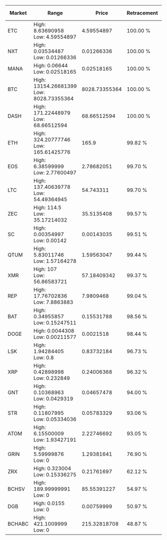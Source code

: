 | Market | Range | Price| Retracement | Doubles to 50% |
| --- | --- | --- | --- | --- |
| ETC | High: 8.63690958<br />Low: 4.59554897 | 4.59554897 | 100.00 % | 1.44 |
| NXT | High: 0.03534487<br />Low: 0.01266336 | 0.01266336 | 100.00 % | 1.90 |
| MANA | High: 0.06644<br />Low: 0.02518165 | 0.02518165 | 100.00 % | 1.82 |
| BTC | High: 13154.26681399<br />Low: 8028.73355364 | 8028.73355364 | 100.00 % | 1.32 |
| DASH | High: 171.22448979<br />Low: 68.66512594 | 68.66512594 | 100.00 % | 1.75 |
| ETH | High: 324.20777746<br />Low: 165.61425776 | 165.9 | 99.82 % | 1.48 |
| EOS | High: 6.38599999<br />Low: 2.77600497 | 2.78682051 | 99.70 % | 1.64 |
| LTC | High: 137.40639778<br />Low: 54.49364945 | 54.743311 | 99.70 % | 1.75 |
| ZEC | High: 114.5<br />Low: 35.17214032 | 35.5135408 | 99.57 % | 2.11 |
| SC | High: 0.00354997<br />Low: 0.00142 | 0.00143035 | 99.51 % | 1.74 |
| QTUM | High: 5.83011746<br />Low: 1.57164278 | 1.59563047 | 99.44 % | 2.32 |
| XMR | High: 107<br />Low: 56.86583721 | 57.18409342 | 99.37 % | 1.43 |
| REP | High: 17.76702836<br />Low: 7.8863883 | 7.9809468 | 99.04 % | 1.61 |
| BAT | High: 0.34955857<br />Low: 0.15247511 | 0.15531788 | 98.56 % | 1.62 |
| DOGE | High: 0.0044308<br />Low: 0.00211577 | 0.0021518 | 98.44 % | 1.52 |
| LSK | High: 1.94284405<br />Low: 0.8 | 0.83732184 | 96.73 % | 1.64 |
| XRP | High: 0.42898998<br />Low: 0.232849 | 0.24006368 | 96.32 % | 1.38 |
| GNT | High: 0.10368963<br />Low: 0.0429319 | 0.04657478 | 94.00 % | 1.57 |
| STR | High: 0.11807995<br />Low: 0.05334036 | 0.05783329 | 93.06 % | 1.48 |
| ATOM | High: 6.15500009<br />Low: 1.93427191 | 2.22746692 | 93.05 % | 1.82 |
| GRIN | High: 5.59999876<br />Low: 0 | 1.29381641 | 76.90 % | 2.16 |
| ZRX | High: 0.323004<br />Low: 0.15336275 | 0.21761697 | 62.12 % | 1.09 |
| BCHSV | High: 189.99999991<br />Low: 0 | 85.55391227 | 54.97 % | 1.11 |
| DGB | High: 0.0155<br />Low: 0 | 0.00759999 | 50.97 % | 1.02 |
| BCHABC | High: 421.1009999<br />Low: 0 | 215.32818708 | 48.87 % | 0.00 |
